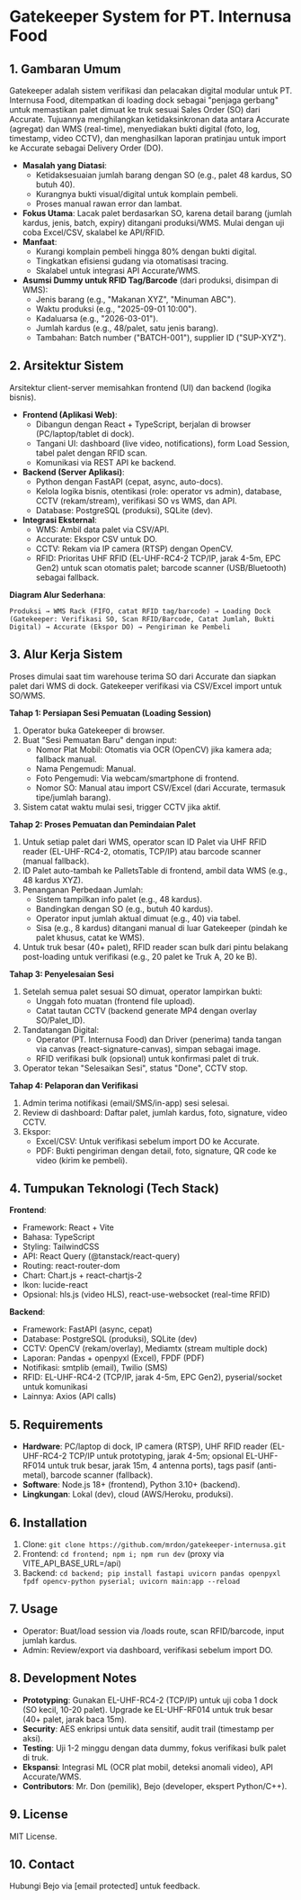 # Gatekeeper System for PT. Internusa Food

## 1. Gambaran Umum
Gatekeeper adalah sistem verifikasi dan pelacakan digital modular untuk PT. Internusa Food, ditempatkan di loading dock sebagai "penjaga gerbang" untuk memastikan palet dimuat ke truk sesuai Sales Order (SO) dari Accurate. Tujuannya menghilangkan ketidaksinkronan data antara Accurate (agregat) dan WMS (real-time), menyediakan bukti digital (foto, log, timestamp, video CCTV), dan menghasilkan laporan pratinjau untuk import ke Accurate sebagai Delivery Order (DO).

- **Masalah yang Diatasi**:
  - Ketidaksesuaian jumlah barang dengan SO (e.g., palet 48 kardus, SO butuh 40).
  - Kurangnya bukti visual/digital untuk komplain pembeli.
  - Proses manual rawan error dan lambat.
- **Fokus Utama**: Lacak palet berdasarkan SO, karena detail barang (jumlah kardus, jenis, batch, expiry) ditangani produksi/WMS. Mulai dengan uji coba Excel/CSV, skalabel ke API/RFID.
- **Manfaat**:
  - Kurangi komplain pembeli hingga 80% dengan bukti digital.
  - Tingkatkan efisiensi gudang via otomatisasi tracing.
  - Skalabel untuk integrasi API Accurate/WMS.
- **Asumsi Dummy untuk RFID Tag/Barcode** (dari produksi, disimpan di WMS):
  - Jenis barang (e.g., "Makanan XYZ", "Minuman ABC").
  - Waktu produksi (e.g., "2025-09-01 10:00").
  - Kadaluarsa (e.g., "2026-03-01").
  - Jumlah kardus (e.g., 48/palet, satu jenis barang).
  - Tambahan: Batch number ("BATCH-001"), supplier ID ("SUP-XYZ").

## 2. Arsitektur Sistem
Arsitektur client-server memisahkan frontend (UI) dan backend (logika bisnis).

- **Frontend (Aplikasi Web)**:
  - Dibangun dengan React + TypeScript, berjalan di browser (PC/laptop/tablet di dock).
  - Tangani UI: dashboard (live video, notifications), form Load Session, tabel palet dengan RFID scan.
  - Komunikasi via REST API ke backend.
- **Backend (Server Aplikasi)**:
  - Python dengan FastAPI (cepat, async, auto-docs).
  - Kelola logika bisnis, otentikasi (role: operator vs admin), database, CCTV (rekam/stream), verifikasi SO vs WMS, dan API.
  - Database: PostgreSQL (produksi), SQLite (dev).
- **Integrasi Eksternal**:
  - WMS: Ambil data palet via CSV/API.
  - Accurate: Ekspor CSV untuk DO.
  - CCTV: Rekam via IP camera (RTSP) dengan OpenCV.
  - RFID: Prioritas UHF RFID (EL-UHF-RC4-2 TCP/IP, jarak 4-5m, EPC Gen2) untuk scan otomatis palet; barcode scanner (USB/Bluetooth) sebagai fallback.

**Diagram Alur Sederhana**:
```
Produksi → WMS Rack (FIFO, catat RFID tag/barcode) → Loading Dock (Gatekeeper: Verifikasi SO, Scan RFID/Barcode, Catat Jumlah, Bukti Digital) → Accurate (Ekspor DO) → Pengiriman ke Pembeli
```

## 3. Alur Kerja Sistem
Proses dimulai saat tim warehouse terima SO dari Accurate dan siapkan palet dari WMS di dock. Gatekeeper verifikasi via CSV/Excel import untuk SO/WMS.

**Tahap 1: Persiapan Sesi Pemuatan (Loading Session)**  
1. Operator buka Gatekeeper di browser.  
2. Buat "Sesi Pemuatan Baru" dengan input:  
   - Nomor Plat Mobil: Otomatis via OCR (OpenCV) jika kamera ada; fallback manual.  
   - Nama Pengemudi: Manual.  
   - Foto Pengemudi: Via webcam/smartphone di frontend.  
   - Nomor SO: Manual atau import CSV/Excel (dari Accurate, termasuk tipe/jumlah barang).  
3. Sistem catat waktu mulai sesi, trigger CCTV jika aktif.

**Tahap 2: Proses Pemuatan dan Pemindaian Palet**  
1. Untuk setiap palet dari WMS, operator scan ID Palet via UHF RFID reader (EL-UHF-RC4-2, otomatis, TCP/IP) atau barcode scanner (manual fallback).  
2. ID Palet auto-tambah ke PalletsTable di frontend, ambil data WMS (e.g., 48 kardus XYZ).  
3. Penanganan Perbedaan Jumlah:  
   - Sistem tampilkan info palet (e.g., 48 kardus).  
   - Bandingkan dengan SO (e.g., butuh 40 kardus).  
   - Operator input jumlah aktual dimuat (e.g., 40) via tabel.  
   - Sisa (e.g., 8 kardus) ditangani manual di luar Gatekeeper (pindah ke palet khusus, catat ke WMS).  
4. Untuk truk besar (40+ palet), RFID reader scan bulk dari pintu belakang post-loading untuk verifikasi (e.g., 20 palet ke Truk A, 20 ke B).

**Tahap 3: Penyelesaian Sesi**  
1. Setelah semua palet sesuai SO dimuat, operator lampirkan bukti:  
   - Unggah foto muatan (frontend file upload).  
   - Catat tautan CCTV (backend generate MP4 dengan overlay SO/Palet_ID).  
2. Tandatangan Digital:  
   - Operator (PT. Internusa Food) dan Driver (penerima) tanda tangan via canvas (react-signature-canvas), simpan sebagai image.  
   - RFID verifikasi bulk (opsional) untuk konfirmasi palet di truk.  
3. Operator tekan "Selesaikan Sesi", status "Done", CCTV stop.

**Tahap 4: Pelaporan dan Verifikasi**  
1. Admin terima notifikasi (email/SMS/in-app) sesi selesai.  
2. Review di dashboard: Daftar palet, jumlah kardus, foto, signature, video CCTV.  
3. Ekspor:  
   - Excel/CSV: Untuk verifikasi sebelum import DO ke Accurate.  
   - PDF: Bukti pengiriman dengan detail, foto, signature, QR code ke video (kirim ke pembeli).

## 4. Tumpukan Teknologi (Tech Stack)
**Frontend**:  
- Framework: React + Vite  
- Bahasa: TypeScript  
- Styling: TailwindCSS  
- API: React Query (@tanstack/react-query)  
- Routing: react-router-dom  
- Chart: Chart.js + react-chartjs-2  
- Ikon: lucide-react  
- Opsional: hls.js (video HLS), react-use-websocket (real-time RFID)  

**Backend**:  
- Framework: FastAPI (async, cepat)  
- Database: PostgreSQL (produksi), SQLite (dev)  
- CCTV: OpenCV (rekam/overlay), Mediamtx (stream multiple dock)  
- Laporan: Pandas + openpyxl (Excel), FPDF (PDF)  
- Notifikasi: smtplib (email), Twilio (SMS)  
- RFID: EL-UHF-RC4-2 (TCP/IP, jarak 4-5m, EPC Gen2), pyserial/socket untuk komunikasi  
- Lainnya: Axios (API calls)

## 5. Requirements
- **Hardware**: PC/laptop di dock, IP camera (RTSP), UHF RFID reader (EL-UHF-RC4-2 TCP/IP untuk prototyping, jarak 4-5m; opsional EL-UHF-RF014 untuk truk besar, jarak 15m, 4 antenna ports), tags pasif (anti-metal), barcode scanner (fallback).  
- **Software**: Node.js 18+ (frontend), Python 3.10+ (backend).  
- **Lingkungan**: Lokal (dev), cloud (AWS/Heroku, produksi).

## 6. Installation
1. Clone: `git clone https://github.com/mrdon/gatekeeper-internusa.git`  
2. Frontend: `cd frontend; npm i; npm run dev` (proxy via VITE_API_BASE_URL=/api)  
3. Backend: `cd backend; pip install fastapi uvicorn pandas openpyxl fpdf opencv-python pyserial; uvicorn main:app --reload`

## 7. Usage
- Operator: Buat/load session via /loads route, scan RFID/barcode, input jumlah kardus.  
- Admin: Review/export via dashboard, verifikasi sebelum import DO.

## 8. Development Notes
- **Prototyping**: Gunakan EL-UHF-RC4-2 (TCP/IP) untuk uji coba 1 dock (SO kecil, 10-20 palet). Upgrade ke EL-UHF-RF014 untuk truk besar (40+ palet, jarak baca 15m).  
- **Security**: AES enkripsi untuk data sensitif, audit trail (timestamp per aksi).  
- **Testing**: Uji 1-2 minggu dengan data dummy, fokus verifikasi bulk palet di truk.  
- **Ekspansi**: Integrasi ML (OCR plat mobil, deteksi anomali video), API Accurate/WMS.  
- **Contributors**: Mr. Don (pemilik), Bejo (developer, ekspert Python/C++).

## 9. License
MIT License.

## 10. Contact
Hubungi Bejo via [email protected] untuk feedback.
